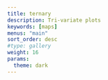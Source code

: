 ```yaml
---
title: ternary
description: Tri-variate plots
keywords: [maps]
menus: "main"
sort_order: desc
#type: gallery
weight: 16
params:
  theme: dark
---
```

